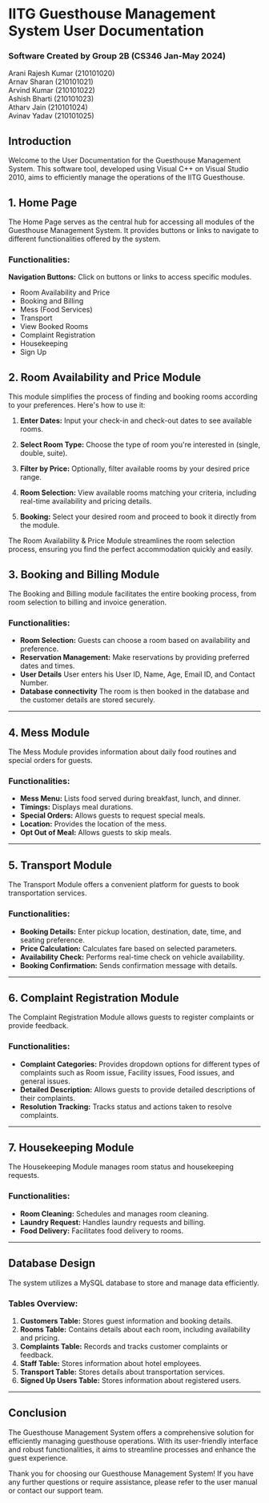 # IITG Guesthouse Management System User Documentation

### Software Created by Group 2B (CS346 Jan-May 2024) <br>
Arani Rajesh Kumar (210101020) <br>
Arnav Sharan (210101021)  <br>
Arvind Kumar (210101022)  <br>
Ashish Bharti (210101023)  <br>
Atharv Jain (210101024) <br>
Avinav Yadav (210101025) <br>

## Introduction

Welcome to the User Documentation for the Guesthouse Management System. This software tool, developed using Visual C++ on Visual Studio 2010, aims to efficiently manage the operations of the IITG Guesthouse.


## 1. Home Page

The Home Page serves as the central hub for accessing all modules of the Guesthouse Management System. It provides buttons or links to navigate to different functionalities offered by the system.

### Functionalities:
 **Navigation Buttons:** Click on buttons or links to access specific modules.
- Room Availability and Price
- Booking and Billing
- Mess (Food Services)
- Transport
- View Booked Rooms
- Complaint Registration
- Housekeeping
- Sign Up

## 2. Room Availability and Price Module

 This module simplifies the process of finding and booking rooms according to your preferences. Here's how to use it:

1. **Enter Dates:** Input your check-in and check-out dates to see available rooms.

2. **Select Room Type:** Choose the type of room you're interested in (single, double, suite).

3. **Filter by Price:** Optionally, filter available rooms by your desired price range.

4. **Room Selection:** View available rooms matching your criteria, including real-time availability and pricing details.

5. **Booking:** Select your desired room and proceed to book it directly from the module.

The Room Availability & Price Module streamlines the room selection process, ensuring you find the perfect accommodation quickly and easily.

## 3. Booking and Billing Module

The Booking and Billing module facilitates the entire booking process, from room selection to billing and invoice generation.

### Functionalities:

- **Room Selection:** Guests can choose a room based on availability and preference.
- **Reservation Management:** Make reservations by providing preferred dates and times.
- **User Details** User enters his User ID, Name, Age, Email ID, and Contact Number.
- **Database connectivity** The room is then booked in the database and the customer details are stored securely.

---

## 4. Mess Module

The Mess Module provides information about daily food routines and special orders for guests.

### Functionalities:

- **Mess Menu:** Lists food served during breakfast, lunch, and dinner.
- **Timings:** Displays meal durations.
- **Special Orders:** Allows guests to request special meals.
- **Location:** Provides the location of the mess.
- **Opt Out of Meal:** Allows guests to skip meals.

---

## 5. Transport Module

The Transport Module offers a convenient platform for guests to book transportation services.

### Functionalities:

- **Booking Details:** Enter pickup location, destination, date, time, and seating preference.
- **Price Calculation:** Calculates fare based on selected parameters.
- **Availability Check:** Performs real-time check on vehicle availability.
- **Booking Confirmation:** Sends confirmation message with details.

---

## 6. Complaint Registration Module

The Complaint Registration Module allows guests to register complaints or provide feedback.

### Functionalities:

- **Complaint Categories:** Provides dropdown options for different types of complaints such as Room issue, Facility issues, Food issues, and general issues.
- **Detailed Description:** Allows guests to provide detailed descriptions of their complaints.
- **Resolution Tracking:** Tracks status and actions taken to resolve complaints.

---

## 7. Housekeeping Module

The Housekeeping Module manages room status and housekeeping requests.

### Functionalities:

- **Room Cleaning:** Schedules and manages room cleaning.
- **Laundry Request:** Handles laundry requests and billing.
- **Food Delivery:** Facilitates food delivery to rooms.

---

## Database Design

The system utilizes a MySQL database to store and manage data efficiently.

### Tables Overview:

1. **Customers Table:** Stores guest information and booking details.
2. **Rooms Table:** Contains details about each room, including availability and pricing.
3. **Complaints Table:** Records and tracks customer complaints or feedback.
4. **Staff Table:** Stores information about hotel employees.
5. **Transport Table:** Stores details about transportation services.
6. **Signed Up Users Table:** Stores information about registered users.

---

## Conclusion

The Guesthouse Management System offers a comprehensive solution for efficiently managing guesthouse operations. With its user-friendly interface and robust functionalities, it aims to streamline processes and enhance the guest experience.

Thank you for choosing our Guesthouse Management System! If you have any further questions or require assistance, please refer to the user manual or contact our support team.